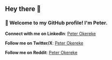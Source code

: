## Hey there 👋

### 👀 Welcome to my GitHub profile! I'm Peter.
**Connect with me on LinkedIn**: [Peter Okereke](https://www.linkedin.com/in/peterokereke)

**Follow me on Twitter/X**: [Peter Okereke](https://https://twitter.com/realpco)

**Follow me on Reddit**: [Peter Okereke](https://www.reddit.com/user/inevitableanything32/)
